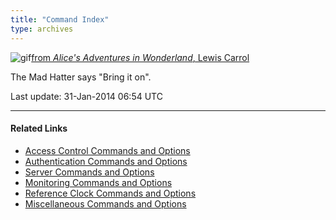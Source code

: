 ```yaml
---
title: "Command Index"
type: archives
---
```



![gif](/archives/pic/alice38.gif)[from _Alice's Adventures in Wonderland_, Lewis Carrol](http://www.eecis.udel.edu/%7emills/pictures.html)

The Mad Hatter says "Bring it on".

Last update: 31-Jan-2014 06:54 UTC

* * *

#### Related Links

*   [Access Control Commands and Options](/archives/4.2.8-series/accopt)
*   [Authentication Commands and Options](/archives/4.2.8-series/authopt)
*   [Server Commands and Options](/archives/4.2.8-series/confopt)
*   [Monitoring Commands and Options](/archives/4.2.8-series/monopt)
*   [Reference Clock Commands and Options](/archives/4.2.8-series/clockopt)
*   [Miscellaneous Commands and Options](/archives/4.2.8-series/miscopt)
